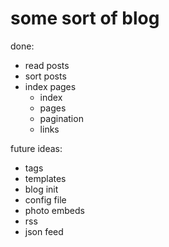 # some sort of blog

done:
- read posts
- sort posts
- index pages
  - index
  - pages
  - pagination
  - links

future ideas:
- tags
- templates
- blog init
- config file
- photo embeds
- rss
- json feed

